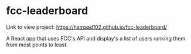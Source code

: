 # fcc-leaderboard

Link to view project: https://hamaad102.github.io/fcc-leaderboard/

A React app that uses FCC's API and display's a list of users ranking them from most points to least.
